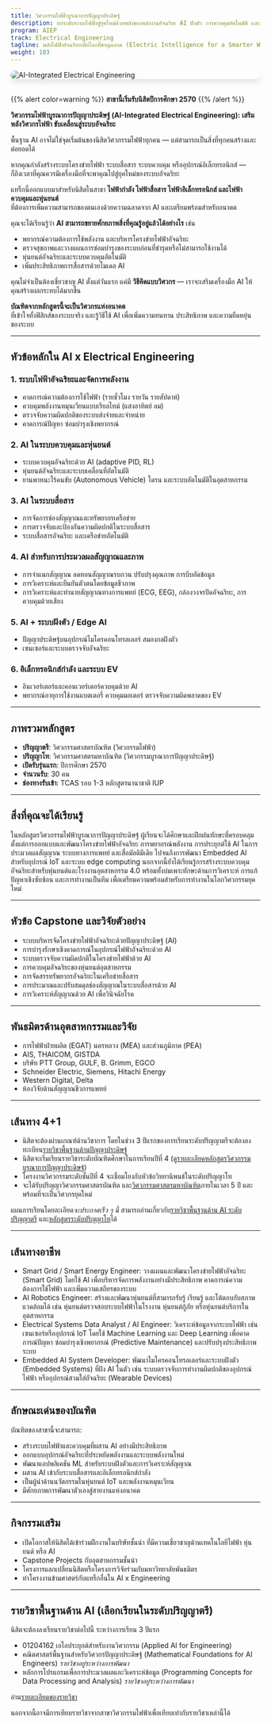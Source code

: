 ```yaml
---
title: วิศวกรรมไฟฟ้าบูรณาการปัญญาประดิษฐ์
description: ยกระดับระบบไฟฟ้าสู่ยุคใหม่ด้วยพลังของพลังงานอัจฉริยะ AI ฝังตัว การควบคุมอัตโนมัติ และการสื่อสารอัจฉริย
program: AIEP
track: Electrical Engineering
tagline: พลังไฟฟ้าอัจฉริยะเพื่อโลกที่ชาญฉลาด (Electric Intelligence for a Smarter World.)
weight: 103
---
```


<img src="/img/banners/electrical-hero-new.png"
     alt="AI-Integrated Electrical Engineering"
     style="max-width: 100%; height: auto; margin: 0 0 2rem 0; border-radius: 1rem; box-shadow: 0 6px 12px rgba(0,0,0,0.1); display: block;" />

{{% alert color=warning %}}
**สาขานี้เริ่มรับนิสิตปีการศึกษา 2570**
{{% /alert %}}

**วิศวกรรมไฟฟ้าบูรณาการปัญญาประดิษฐ์ (AI-Integrated Electrical Engineering): เสริมพลังวิศวกรไฟฟ้า ขับเคลื่อนสู่ระบบอัจฉริยะ**

พื้นฐาน AI อาจไม่ใช่จุดเริ่มต้นของนิสิตวิศวกรรมไฟฟ้าทุกคน — แต่สามารถเป็นสิ่งที่ทุกคนสร้างและต่อยอดได้

หากคุณกำลังสร้างระบบโครงข่ายไฟฟ้า ระบบสื่อสาร ระบบควบคุม หรืออุปกรณ์อิเล็กทรอนิกส์ —  
ก็ถึงเวลาที่คุณควรมีเครื่องมือที่จะพาคุณไปสู่ยุคใหม่ของระบบอัจฉริยะ

แทร็กนี้ออกแบบมาสำหรับนิสิตในสาขา **ไฟฟ้ากำลัง ไฟฟ้าสื่อสาร ไฟฟ้าอิเล็กทรอนิกส์ และไฟฟ้าควบคุมและหุ่นยนต์**  
ที่ต้องการเพิ่มความสามารถของตนเองด้วยความฉลาดจาก AI และเตรียมพร้อมสำหรับอนาคต

คุณจะได้เรียนรู้ว่า **AI สามารถขยายศักยภาพสิ่งที่คุณรู้อยู่แล้วได้อย่างไร** เช่น

- พยากรณ์ความต้องการใช้พลังงาน และบริหารโครงข่ายไฟฟ้าอัจฉริยะ  
- ตรวจสุขภาพและวางแผนการซ่อมบำรุงของระบบก่อนที่ชำรุดหรือไม่สามารถใช้งานได้  
- หุ่นยนต์อัจฉริยะและระบบควบคุมอัตโนมัติ  
- เพิ่มประสิทธิภาพการสื่อสารด้วยโมเดล AI


คุณไม่จำเป็นต้องเชี่ยวชาญ AI ตั้งแต่วันแรก
แค่มี **วิธีคิดแบบวิศวกร** — เราจะเสริมเครื่องมือ AI ให้คุณสร้างผลกระทบได้มากขึ้น

**บัณฑิตจากหลักสูตรนี้จะเป็นวิศวกรแห่งอนาคต**  
ที่เข้าใจทั้งฟิสิกส์ของระบบจริง และรู้วิธีใช้ AI เพื่อเพิ่มความทนทาน ประสิทธิภาพ และความยืดหยุ่นของระบบ

---

##  หัวข้อหลักใน AI x Electrical Engineering

### 1. ระบบไฟฟ้าอัจฉริยะและจัดการพลังงาน

- คาดการณ์ความต้องการใช้ไฟฟ้า  (รายชั่วโมง รายวัน รายสัปดาห์)  
- ควบคุมพลังงานหมุนเวียนแบบเรียลไทม์ (แสงอาทิตย์ ลม)  
- ตรวจจับความผิดปกติของระบบส่งจ่ายและจำหน่าย 
- คาดการณ์ปัญหา ซ่อมบำรุงเชิงพยากรณ์ 

### 2. AI ในระบบควบคุมและหุ่นยนต์

- ระบบควบคุมอัจฉริยะด้วย AI (adaptive PID, RL)  
- หุ่นยนต์อัจฉริยะและระบบเคลื่อนที่อัตโนมัติ  
- ยานพาหนะไร้คนขับ (Autonomous Vehicle) โดรน และระบบอัตโนมัติในอุตสาหกรรม

### 3. AI ในระบบสื่อสาร

- การจัดการช่องสัญญาณและทรัพยากรเครือข่าย 
- การตรวจจับและป้องกันความผิดปกติในระบบสื่อสาร 
- ระบบสื่อสารอัจฉริยะ และเครือข่ายอัตโนมัติ

### 4. AI สำหรับการประมวลผลสัญญาณและภาพ

- การจำแนกสัญญาณ ลดทอนสัญญาณรบกวน ปรับปรุงคุณภาพ การบีบอัดข้อมูล
- การวิเคราะห์และยืนยันตัวตนโดยข้อมูลชีวภาพ
- การวิเคราะห์และทำนายสัญญาณทางการแพทย์ (ECG, EEG), กล้องวงจรปิดอัจฉริยะ, การควบคุมด้วยเสียง

### 5. AI + ระบบฝังตัว / Edge AI

- ปัญญาประดิษฐ์บนอุปกรณ์ไมโครคอนโทรลเลอร์ สมองกลฝังตัว
- เซนเซอร์และระบบตรวจจับอัจฉริยะ  

### 6. อิเล็กทรอนิกส์กำลัง และระบบ EV

- อินเวอร์เตอร์และคอนเวอร์เตอร์ควบคุมด้วย AI  
- พยากรณ์อายุการใช้งานแบตเตอรี่ ควบคุมมอเตอร์ ตรวจจับความผิดพลาดของ EV

---

##  ภาพรวมหลักสูตร

-  **ปริญญาตรี**: วิศวกรรมศาสตรบัณฑิต (วิศวกรรมไฟฟ้า)  
-  **ปริญญาโท**: วิศวกรรมศาสตรมหาบัณฑิต (วิศวกรรมบูรณาการปัญญาประดิษฐ์)  
-  **เปิดรับรุ่นแรก**: ปีการศึกษา 2570  
-  **จำนวนรับ**: 30 คน  
-  **ช่องทางรับเข้า**: TCAS รอบ 1-3 หลักสูตรนานาชาติ IUP  


---

##  สิ่งที่คุณจะได้เรียนรู้

ในหลักสูตรวิศวกรรมไฟฟ้าบูรณาการปัญญาประดิษฐ์ ผู้เรียนจะได้ศึกษาและฝึกฝนทักษะที่ครอบคลุมตั้งแต่การออกแบบและพัฒนาโครงข่ายไฟฟ้าอัจฉริยะ การพยากรณ์พลังงาน การประยุกต์ใช้ AI ในการประมวลผลสัญญาณ ระบบทางการแพทย์ และสื่อมัลติมีเดีย ไปจนถึงการพัฒนา Embedded AI สำหรับอุปกรณ์ IoT และระบบ edge computing นอกจากนี้ยังได้เรียนรู้การสร้างระบบควบคุมอัจฉริยะสำหรับหุ่นยนต์และโรงงานอุตสาหกรรม 4.0 พร้อมทั้งบ่มเพาะทักษะด้านการวิเคราะห์ การแก้ปัญหาเชิงซับซ้อน และการทำงานเป็นทีม เพื่อเตรียมความพร้อมสำหรับการทำงานในโลกวิศวกรรมยุคใหม่

---

##  หัวข้อ Capstone และวิจัยตัวอย่าง

- ระบบบริหารจัดโครงข่ายไฟฟ้าอัจฉริยะด้วยปัญญาประดิษฐ์ (AI) 
- การบำรุงรักษาเชิงคาดการณ์ในอุปกรณ์ไฟฟ้าอัจฉริยะด้วย AI  
- ระบบตรวจจับความผิดปกติในโครงข่ายไฟฟ้าด้วย AI  
- การควบคุมอัจฉริยะของหุ่นยนต์อุตสาหกรรม  
- การจัดสรรทรัพยากรอัจฉริยะในเครือข่ายสื่อสาร
- การประมาณและปรับสมดุลช่องสัญญาณในระบบสื่อสารด้วย AI
- การวิเคราะห์สัญญาณด้วย AI เพื่อวินิจฉัยโรค

---

##  พันธมิตรด้านอุตสาหกรรมและวิจัย

- การไฟฟ้าฝ่ายผลิต (EGAT) นครหลวง (MEA) และส่วนภูมิภาค (PEA)
- AIS, THAICOM, GISTDA
- บริษัท PTT Group, GULF, B. Grimm, EGCO
- Schneider Electric, Siemens, Hitachi Energy
- Western Digital, Delta
- ห้องวิจัยด้านสัญญาณชีวการแพทย์  

---

##  เส้นทาง 4+1
- นิสิตจะต้องผ่านเกณฑ์ด้านวิชาการ โดยในช่วง 3 ปีแรกของการเรียนระดับปริญญาตรีจะต้องลงทะเบียน[รายวิชาพื้นฐานด้านปัญญาประดิษฐ์](/docs/ai-core-courses)
- นิสิตจะเริ่มเรียนรายวิชาระดับบัณฑิตศึกษาในการเรียนปีที่ 4 (ดู[รายละเอียดหลักสูตรวิศวกรรมบูรณาการปัญญาประดิษฐ์](/docs/master/ai-integrated))
- โครงงานวิศวกรรมระดับชั้นปีที่ 4 จะเชื่อมโยงกับหัวข้อวิทยานิพนธ์ในระดับปริญญาโท
- จะได้รับปริญญาวิศวกรรมศาสตรบัณฑิต และ[วิศวกรรมศาสตรมหาบัณฑิต](/docs/master/ai-integrated)ภายในเวลา 5 ปี และพร้อมที่จะเป็นวิศวกรยุคใหม่

แผนการเรียนโดยละเอียด*จะประกาศเร็ว ๆ นี้*  สามารถอ่านเกี่ยวกับ[รายวิชาพื้นฐานด้าน AI ระดับปริญญาตรี](/docs/ai-core-courses) และ[หลักสูตรระดับปริญญาโท](/docs/master/ai-itegrated)ได้


---

##  เส้นทางอาชีพ

- Smart Grid / Smart Energy Engineer: วางแผนและพัฒนาโครงข่ายไฟฟ้าอัจฉริยะ (Smart Grid) โดยใช้ AI เพื่อบริหารจัดการพลังงานอย่างมีประสิทธิภาพ คาดการณ์ความต้องการใช้ไฟฟ้า และเพิ่มความเสถียรของระบบ
- AI Robotics Engineer: สร้างและพัฒนาหุ่นยนต์ที่สามารถรับรู้ เรียนรู้ และโต้ตอบกับสภาพแวดล้อมได้ เช่น หุ่นยนต์ตรวจสอบระบบไฟฟ้าในโรงงาน หุ่นยนต์กู้ภัย หรือหุ่นยนต์บริการในอุตสาหกรรม
- Electrical Systems Data Analyst / AI Engineer: วิเคราะห์ข้อมูลจากระบบไฟฟ้า เช่น เซนเซอร์หรืออุปกรณ์ IoT โดยใช้ Machine Learning และ Deep Learning เพื่อคาดการณ์ปัญหา ซ่อมบำรุงเชิงพยากรณ์ (Predictive Maintenance) และปรับปรุงประสิทธิภาพระบบ
- Embedded AI System Developer: พัฒนาไมโครคอนโทรลเลอร์และระบบฝังตัว (Embedded Systems) ที่ฝัง AI ในตัว เช่น ระบบตรวจจับการทำงานผิดปกติของอุปกรณ์ไฟฟ้า หรืออุปกรณ์สวมใส่อัจฉริยะ (Wearable Devices)

---

##  ลักษณะเด่นของบัณฑิต

บัณฑิตของสาขานี้จะสามารถ:

- สร้างระบบไฟฟ้าและควบคุมที่ผสาน AI อย่างมีประสิทธิภาพ  
- ออกแบบอุปกรณ์อัจฉริยะที่ประหยัดพลังงานและระบบพลังงานใหม่  
- พัฒนาแอปพลิเคชัน ML สำหรับระบบฝังตัวและการวิเคราะห์สัญญาณ  
- ผสาน AI เข้ากับระบบสื่อสารและอิเล็กทรอนิกส์กำลัง
- เป็นผู้นำด้านนวัตกรรมในหุ่นยนต์ IoT และพลังงานหมุนเวียน
- มีศักยภาพการพัฒนาตัวเองสู่สายงานแห่งอนาคต


---

##  กิจกรรมเสริม

- เปิดโอกาสให้นิสิตได้เข้าร่วมฝึกงานในบริษัทชั้นนำ ที่มีความเชี่ยวชาญด้านเทคโนโลยีไฟฟ้า หุ่นยนต์ หรือ AI 
- Capstone Projects กับอุตสาหกรรมชั้นนำ 
- โครงการแลกเปลี่ยนนิสิตหรือโครงการวิจัยร่วมกับมหาวิทยาลัยพันธมิตร 
- ทำโครงงานข้ามศาสตร์กับแทร็กอื่นใน AI x Engineering

---

##  รายวิชาพื้นฐานด้าน AI (เลือกเรียนในระดับปริญญาตรี)

นิสิตจะต้องลงเรียนรายวิชาต่อไปนี้ ระหว่างการเรียน 3 ปีแรก

- 01204162 เอไอประยุกต์สำหรับงานวิศวกรรม (Applied AI for Engineering)   
- คณิตศาสตร์พื้นฐานสำหรับวิศวกรปัญญาประดิษฐ์ (Mathematical Foundations for AI Engineers) *รายวิชาอยู่ระหว่างการพัฒนา*
- หลักการโปรแกรมเพื่อการประมวลผลและวิเคราะห์ข้อมูล (Programming Concepts for Data Processing and Analysis) *รายวิชาอยู่ระหว่างการพัฒนา*

อ่าน[รายละเอียดของรายวิชา](/docs/ai-core-courses)

นอกจากนี้อาจมีการเทียบรายวิชาจากสาขาวิศวกรรมไฟฟ้าเพื่อเทียบเท่ากับรายวิชาเหล่านี้ได้
